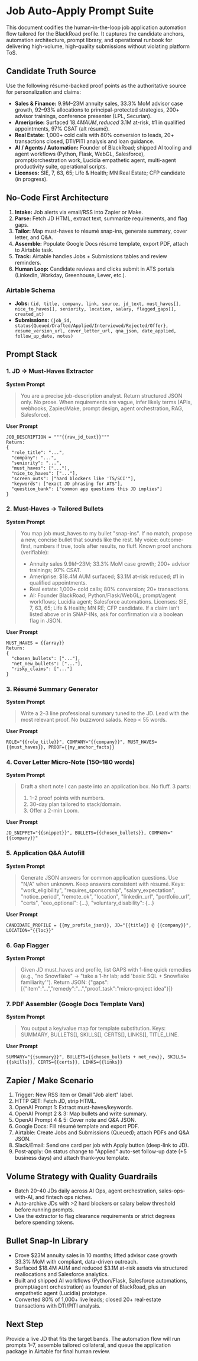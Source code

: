 # Job Auto-Apply Prompt Suite

This document codifies the human-in-the-loop job application automation flow tailored for the BlackRoad profile. It captures the candidate anchors, automation architecture, prompt library, and operational runbook for delivering high-volume, high-quality submissions without violating platform ToS.

## Candidate Truth Source

Use the following résumé-backed proof points as the authoritative source for personalization and claims:

- **Sales & Finance:** $9.9M–$23M annuity sales, 33.3% MoM advisor case growth, 92–93% allocations to principal-protected strategies, 200+ advisor trainings, conference presenter (LPL, Securian).
- **Ameriprise:** Surfaced $18.4M AUM, reduced ~$3.1M at-risk, #1 in qualified appointments, 97% CSAT (alt résumé).
- **Real Estate:** 1,000+ cold calls with 80% conversion to leads, 20+ transactions closed, DTI/PITI analysis and loan guidance.
- **AI / Agents / Automation:** Founder of BlackRoad; shipped AI tooling and agent workflows (Python, Flask, WebGL, Salesforce), prompt/orchestration work, Lucidia empathetic agent, multi-agent productivity suite, operational scripts.
- **Licenses:** SIE, 7, 63, 65; Life & Health; MN Real Estate; CFP candidate (in progress).

## No-Code First Architecture

1. **Intake:** Job alerts via email/RSS into Zapier or Make.
2. **Parse:** Fetch JD HTML, extract text, summarize requirements, and flag gaps.
3. **Tailor:** Map must-haves to résumé snap-ins, generate summary, cover letter, and Q&A.
4. **Assemble:** Populate Google Docs résumé template, export PDF, attach to Airtable task.
5. **Track:** Airtable handles Jobs + Submissions tables and review reminders.
6. **Human Loop:** Candidate reviews and clicks submit in ATS portals (LinkedIn, Workday, Greenhouse, Lever, etc.).

### Airtable Schema

- **Jobs:** `(id, title, company, link, source, jd_text, must_haves[], nice_to_haves[], seniority, location, salary, flagged_gaps[], created_at)`
- **Submissions:** `(job_id, status{Queued/Drafted/Applied/Interviewed/Rejected/Offer}, resume_version_url, cover_letter_url, qna_json, date_applied, follow_up_date, notes)`

## Prompt Stack

### 1. JD → Must-Haves Extractor

**System Prompt**

> You are a precise job-description analyst. Return structured JSON only. No prose. When requirements are vague, infer likely terms (APIs, webhooks, Zapier/Make, prompt design, agent orchestration, RAG, Salesforce).

**User Prompt**

```text
JOB_DESCRIPTION = """{{raw_jd_text}}"""
Return:
{
  "role_title": "...",
  "company": "...",
  "seniority": "...",
  "must_haves": ["..."],
  "nice_to_haves": ["..."],
  "screen_outs": ["hard blockers like 'TS/SCI'"],
  "keywords": ["exact JD phrasing for ATS"],
  "question_bank": ["common app questions this JD implies"]
}
```

### 2. Must-Haves → Tailored Bullets

**System Prompt**

> You map job must_haves to my bullet "snap-ins". If no match, propose a new, concise bullet that sounds like the rest. My voice: outcome-first, numbers if true, tools after results, no fluff. Known proof anchors (verifiable):
>
> - Annuity sales $9.9M–$23M; 33.3% MoM case growth; 200+ advisor trainings; 97% CSAT.
> - Ameriprise: $18.4M AUM surfaced; $3.1M at-risk reduced; #1 in qualified appointments.
> - Real estate: 1,000+ cold calls; 80% conversion; 20+ transactions.
> - AI: Founder BlackRoad; Python/Flask/WebGL; prompt/agent workflows; Lucidia agent; Salesforce automations.
> Licenses: SIE, 7, 63, 65; Life & Health; MN RE; CFP candidate.
> If a claim isn’t listed above or in SNAP-INs, ask for confirmation via a boolean flag in JSON.

**User Prompt**

```text
MUST_HAVES = {{array}}
Return:
{
  "chosen_bullets": ["..."],
  "net_new_bullets": ["..."],
  "risky_claims": ["..."]
}
```

### 3. Résumé Summary Generator

**System Prompt**

> Write a 2–3 line professional summary tuned to the JD. Lead with the most relevant proof. No buzzword salads. Keep < 55 words.

**User Prompt**

```text
ROLE="{{role_title}}", COMPANY="{{company}}", MUST_HAVES={{must_haves}}, PROOF={{my_anchor_facts}}
```

### 4. Cover Letter Micro-Note (150–180 words)

**System Prompt**

> Draft a short note I can paste into an application box. No fluff. 3 parts:
> 1) 1–2 proof points with numbers.
> 2) 30-day plan tailored to stack/domain.
> 3) Offer a 2-min Loom.

**User Prompt**

```text
JD_SNIPPET="{{snippet}}", BULLETS={{chosen_bullets}}, COMPANY="{{company}}"
```

### 5. Application Q&A Autofill

**System Prompt**

> Generate JSON answers for common application questions. Use "N/A" when unknown. Keep answers consistent with résumé. Keys:
>   "work_eligibility", "requires_sponsorship", "salary_expectation",
>   "notice_period", "remote_ok", "location", "linkedin_url",
>   "portfolio_url", "certs", "eeo_optional": {...}, "voluntary_disability": {...}

**User Prompt**

```text
CANDIDATE_PROFILE = {{my_profile_json}}, JD="{{title}} @ {{company}}", LOCATION="{{loc}}"
```

### 6. Gap Flagger

**System Prompt**

> Given JD must_haves and profile, list GAPS with 1-line quick remedies (e.g., "no Snowflake" → "take a 1-hr lab; add 'basic SQL + Snowflake familiarity'"). Return JSON: {"gaps": [{"item":"...","remedy":"...","proof_task":"micro-project idea"}]}

### 7. PDF Assembler (Google Docs Template Vars)

**System Prompt**

> You output a key/value map for template substitution. Keys: SUMMARY, BULLETS[], SKILLS[], CERTS[], LINKS[], TITLE_LINE.

**User Prompt**

```text
SUMMARY="{{summary}}", BULLETS={{chosen_bullets + net_new}}, SKILLS={{skills}}, CERTS={{certs}}, LINKS={{links}}
```

## Zapier / Make Scenario

1. Trigger: New RSS item or Gmail "Job alert" label.
2. HTTP GET: Fetch JD, strip HTML.
3. OpenAI Prompt 1: Extract must-haves/keywords.
4. OpenAI Prompt 2 & 3: Map bullets and write summary.
5. OpenAI Prompt 4 & 5: Cover note and Q&A JSON.
6. Google Docs: Fill résumé template and export PDF.
7. Airtable: Create Jobs and Submissions (Queued); attach PDFs and Q&A JSON.
8. Slack/Email: Send one card per job with Apply button (deep-link to JD).
9. Post-apply: On status change to "Applied" auto-set follow-up date (+5 business days) and attach thank-you template.

## Volume Strategy with Quality Guardrails

- Batch 20–40 JDs daily across AI Ops, agent orchestration, sales-ops-with-AI, and fintech ops niches.
- Auto-archive JDs with >2 hard blockers or salary below threshold before running prompts.
- Use the extractor to flag clearance requirements or strict degrees before spending tokens.

## Bullet Snap-In Library

- Drove $23M annuity sales in 10 months; lifted advisor case growth 33.3% MoM with compliant, data-driven outreach.
- Surfaced $18.4M AUM and reduced $3.1M at-risk assets via structured reallocations and Salesforce analytics.
- Built and shipped AI workflows (Python/Flask, Salesforce automations, prompt/agent orchestration) as founder of BlackRoad, plus an empathetic agent (Lucidia) prototype.
- Converted 80% of 1,000+ live leads; closed 20+ real-estate transactions with DTI/PITI analysis.

## Next Step

Provide a live JD that fits the target bands. The automation flow will run prompts 1–7, assemble tailored collateral, and queue the application package in Airtable for final human review.
